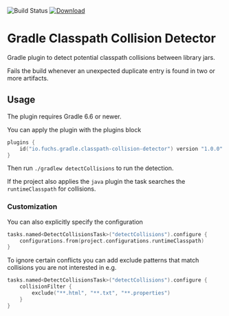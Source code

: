 ![Build Status](https://github.com/REPLicated/classpath-collision-detector/actions/workflows/build.yml/badge.svg)
[![Download](https://img.shields.io/gradle-plugin-portal/v/io.fuchs.gradle.classpath-collision-detector)](https://plugins.gradle.org/plugin/io.fuchs.gradle.classpath-collision-detector)

# Gradle Classpath Collision Detector

Gradle plugin to detect potential classpath collisions between library jars. 

Fails the build whenever an unexpected duplicate entry is found in two or more artifacts.

## Usage

The plugin requires Gradle 6.6 or newer.

You can apply the plugin with the plugins block
```kotlin
plugins {
    id("io.fuchs.gradle.classpath-collision-detector") version "1.0.0"
}
```

Then run `./gradlew detectCollisions` to run the detection.

If the project also applies the `java` plugin the task searches the `runtimeClasspath` for collisions.

### Customization

You can also explicitly specify the configuration
```kotlin
tasks.named<DetectCollisionsTask>("detectCollisions").configure {
    configurations.from(project.configurations.runtimeClasspath)
}
```

To ignore certain conflicts you can add exclude patterns that match collisions you are not interested in e.g.

```kotlin
tasks.named<DetectCollisionsTask>("detectCollisions").configure {
    collisionFilter {
        exclude("**.html", "**.txt", "**.properties")
    }
}
```
